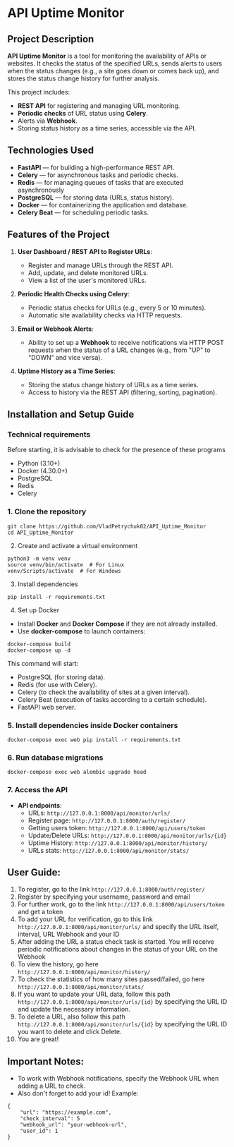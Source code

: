 # API Uptime Monitor

## Project Description

**API Uptime Monitor** is a tool for monitoring the availability of APIs or websites. It checks the status of the specified URLs, sends alerts to users when the status changes (e.g., a site goes down or comes back up), and stores the status change history for further analysis.

This project includes:
- **REST API** for registering and managing URL monitoring.
- **Periodic checks** of URL status using **Celery**.
- Alerts via **Webhook**.
- Storing status history as a time series, accessible via the API.

## Technologies Used

- **FastAPI** — for building a high-performance REST API.
- **Celery** — for asynchronous tasks and periodic checks.
- **Redis** — for managing queues of tasks that are executed asynchronously
- **PostgreSQL** — for storing data (URLs, status history).
- **Docker** — for containerizing the application and database.
- **Celery Beat** — for scheduling periodic tasks.

## Features of the Project

1. **User Dashboard / REST API to Register URLs**:
   - Register and manage URLs through the REST API.
   - Add, update, and delete monitored URLs.
   - View a list of the user's monitored URLs.

2. **Periodic Health Checks using Celery**:
   - Periodic status checks for URLs (e.g., every 5 or 10 minutes).
   - Automatic site availability checks via HTTP requests.

3. **Email or Webhook Alerts**:
   - Ability to set up a **Webhook** to receive notifications via HTTP POST requests when the status of a URL changes (e.g., from "UP" to "DOWN" and vice versa).

4. **Uptime History as a Time Series**:
   - Storing the status change history of URLs as a time series.
   - Access to history via the REST API (filtering, sorting, pagination).

## Installation and Setup Guide

### Technical requirements
Before starting, it is advisable to check for the presence of these programs
- Python (3.10+)
- Docker (4.30.0+)
- PostgreSQL
- Redis
- Celery

### 1. Clone the repository
```
git clone https://github.com/VladPetrychuk02/API_Uptime_Monitor
cd API_Uptime_Monitor
```

2. Create and activate a virtual environment
```
python3 -m venv venv
source venv/bin/activate  # For Linux
venv/Scripts/activate  # For Windows
```

3. Install dependencies
```
pip install -r requirements.txt
```

4. Set up Docker
- Install **Docker** and **Docker Compose** if they are not already installed.
- Use **docker-compose** to launch containers:
```
docker-compose build
docker-compose up -d
```

This command will start:
- PostgreSQL (for storing data).
- Redis (for use with Celery).
- Celery (to check the availability of sites at a given interval).
- Celery Beat (execution of tasks according to a certain schedule).
- FastAPI web server.

### 5. Install dependencies inside Docker containers
```
docker-compose exec web pip install -r requirements.txt
```

### 6. Run database migrations
```
docker-compose exec web alembic upgrade head
```

### 7. Access the API

- **API endpoints**:
  - URLs: `http://127.0.0.1:8000/api/monitor/urls/`
  - Register page: `http://127.0.0.1:8000/auth/register/`
  - Getting users token: `http://127.0.0.1:8000/api/users/token`
  - Update/Delete URLs: `http://127.0.0.1:8000/api/monitor/urls/{id}`
  - Uptime History: `http://127.0.0.1:8000/api/monitor/history/`
  - URLs stats: `http://127.0.0.1:8000/api/monitor/stats/`

## User Guide:
1. To register, go to the link `http://127.0.0.1:8000/auth/register/`
2. Register by specifying your username, password and email
3. For further work, go to the link `http://127.0.0.1:8000/api/users/token` and get a token
4. To add your URL for verification, go to this link `http://127.0.0.1:8000/api/monitor/urls/` and specify the URL itself, interval, URL Webhook and your ID
5. After adding the URL a status check task is started. You will receive periodic notifications about changes in the status of your URL on the Webhook
6. To view the history, go here `http://127.0.0.1:8000/api/monitor/history/`
7. To check the statistics of how many sites passed/failed, go here `http://127.0.0.1:8000/api/monitor/stats/`
8. If you want to update your URL data, follow this path `http://127.0.0.1:8000/api/monitor/urls/{id}` by specifying the URL ID and update the necessary information.
9. To delete a URL, also follow this path `http://127.0.0.1:8000/api/monitor/urls/{id}` by specifying the URL ID you want to delete and click Delete.
10. You are great!

## Important Notes:
- To work with Webhook notifications, specify the Webhook URL when adding a URL to check.
- Also don't forget to add your id!
Example:
```
{
    "url": "https://example.com",
    "check_interval": 5
    "webhook_url": "your-webhook-url",
    "user_id": 1
}
```
